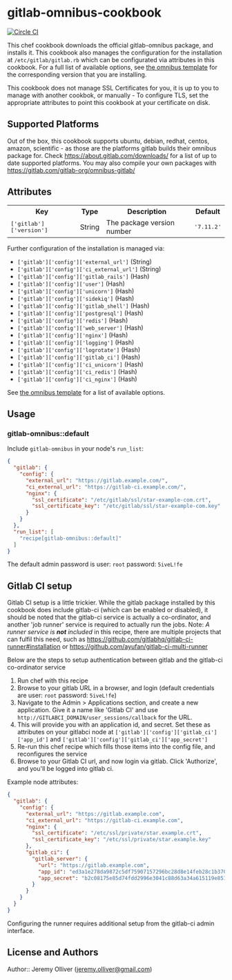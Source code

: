 # gitlab-omnibus-cookbook

[![Circle CI](https://circleci.com/gh/dnadesign/cookbook-gitlab-omnibus.svg?style=svg)](https://circleci.com/gh/dnadesign/cookbook-gitlab-omnibus)

This chef cookbook downloads the official gitlab-omnibus package, and installs it.
This cookbook also manages the configuration for the installation at `/etc/gitlab/gitlab.rb` which can be configurated via attributes in this cookbook. For a full list of available options, see [the omnibus template](https://gitlab.com/gitlab-org/omnibus-gitlab/raw/master/files/gitlab-config-template/gitlab.rb.template) for the corresponding version that you are installing.

This cookbook does not manage SSL Certificates for you, it is up to you to manage with another cookbok, or manually - To configure TLS, set the appropriate attributes to point this cookbook at your certificate on disk.

## Supported Platforms

Out of the box, this cookbook supports ubuntu, debian, redhat, centos, amazon, scientific - as those are the platforms gitlab builds their omnibus package for. Check https://about.gitlab.com/downloads/ for a list of up to date supported platforms. You may also compile your own packages with https://gitlab.com/gitlab-org/omnibus-gitlab/

## Attributes

<table>
  <tr>
    <th>Key</th>
    <th>Type</th>
    <th>Description</th>
    <th>Default</th>
  </tr>
  <tr>
    <td><tt>['gitlab']['version']</tt></td>
    <td>String</td>
    <td>The package version number</td>
    <td><tt>'7.11.2'</tt></td>
  </tr>
</table>

Further configuration of the installation is managed via:

* `['gitlab']['config']['external_url']` (String)
* `['gitlab']['config']['ci_external_url']` (String)
* `['gitlab']['config']['gitlab_rails']` (Hash)
* `['gitlab']['config']['user']` (Hash)
* `['gitlab']['config']['unicorn']` (Hash)
* `['gitlab']['config']['sidekiq']` (Hash)
* `['gitlab']['config']['gitlab_shell']` (Hash)
* `['gitlab']['config']['postgresql']` (Hash)
* `['gitlab']['config']['redis']` (Hash)
* `['gitlab']['config']['web_server']` (Hash)
* `['gitlab']['config']['nginx']` (Hash)
* `['gitlab']['config']['logging']` (Hash)
* `['gitlab']['config']['logrotate']` (Hash)
* `['gitlab']['config']['gitlab_ci']` (Hash)
* `['gitlab']['config']['ci_unicorn']` (Hash)
* `['gitlab']['config']['ci_redis']` (Hash)
* `['gitlab']['config']['ci_nginx']` (Hash)

See [the omnibus template](https://gitlab.com/gitlab-org/omnibus-gitlab/raw/7-11-stable/files/gitlab-config-template/gitlab.rb.template) for a list of available options.

## Usage

### gitlab-omnibus::default

Include `gitlab-omnibus` in your node's `run_list`:

```json
{
  "gitlab": {
    "config": {
      "external_url": "https://gitlab.example.com/",
      "ci_external_url": "https://gitlab-ci.example.com/",
      "nginx": {
        "ssl_certificate": "/etc/gitlab/ssl/star-example-com.crt",
        "ssl_certificate_key": "/etc/gitlab/ssl/star-example-com.key"
      }
    }
  },
  "run_list": [
    "recipe[gitlab-omnibus::default]"
  ]
}
```

The default admin password is user: `root` password: `5iveL!fe`

## Gitlab CI setup

Gitlab CI setup is a little trickier. While the gitlab package installed by this cookbook does include gitlab-ci (which can be enabled or disabled), it should be noted that the gitlab-ci service is actually a co-ordinator, and another 'job runner' service is required to actually run the jobs. Note: _A runner service is **not** included_ in this recipe, there are multiple projects that can fulfil this need, such as https://github.com/gitlabhq/gitlab-ci-runner#installation or https://github.com/ayufan/gitlab-ci-multi-runner

Below are the steps to setup authentication between gitlab and the gitlab-ci co-ordinator service

1. Run chef with this recipe
2. Browse to your gitlab URL in a browser, and login (default credentials are user: `root` password: `5iveL!fe`)
3. Navigate to the Admin > Applications section, and create a new application. Give it a name like 'Gitlab CI' and use `http://GITLABCI_DOMAIN/user_sessions/callback` for the URL.
4. This will provide you with an application id, and secret. Set these as attributes on your gitlabci node at `['gitlab']['config']['gitlab_ci']['app_id']` and `['gitlab']['config']['gitlab_ci']['app_secret']`
5. Re-run this chef recipe which fills those items into the config file, and reconfigures the service
6. Browse to your Gitlab CI url, and now login via gitlab. Click 'Authorize', and you'll be logged into gitlab ci.

Example node attributes:

```json
{
  "gitlab": {
    "config": {
      "external_url": "https://gitlab.example.com",
      "ci_external_url": "https://gitlab-ci.example.com",
      "nginx": {
        "ssl_certificate": "/etc/ssl/private/star.example.crt",
        "ssl_certificate_key": "/etc/ssl/private/star.example.key"
      },
      "gitlab_ci": {
        "gitlab_server": {
          "url": "https://gitlab.example.com",
          "app_id": "ed3a1e278da9872c5df75907157296bc28d8e14feb28c1b37087a6c94b127e85",
          "app_secret": "b2c08175e85d74fdd2996e3041c88d63a34a615119e851e8fb24a60d573d3dd9"
        }
      }
    }
  }
}
```

Configuring the runner requires additional setup from the gitlab-ci admin interface.

## License and Authors

Author:: Jeremy Olliver (<jeremy.olliver@gmail.com>)
